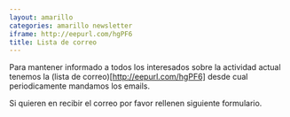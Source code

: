 ```yaml
---
layout: amarillo
categories: amarillo newsletter
iframe: http://eepurl.com/hgPF6
title: Lista de correo
---
```

Para mantener informado a todos los interesados sobre la actividad actual tenemos la (lista de correo)[http://eepurl.com/hgPF6] desde cual periodicamente mandamos los emails.

Si quieren en recibir el correo por favor rellenen siguiente formulario.